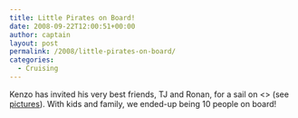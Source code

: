 ```yaml
---
title: Little Pirates on Board!
date: 2008-09-22T12:00:51+00:00
author: captain
layout: post
permalink: /2008/little-pirates-on-board/
categories:
  - Cruising
---
```

Kenzo has invited his very best friends, TJ and Ronan, for a sail on <<his
boat>> (see <a
href="https://photos.flupes.org/Public/Plume/SailingCA/2008-09Kenzo-and-Friends/"
target="_blank">pictures</a>). With kids and family, we ended-up being 10 people
on board!
